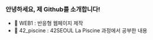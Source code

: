 ### 안녕하세요, 제 Github를 소개합니다!

- 🔭 WEB1 : 반응형 웹페이지 제작
- 🌱 42_piscine : 42SEOUL La Piscine 과정에서 공부한 내용
